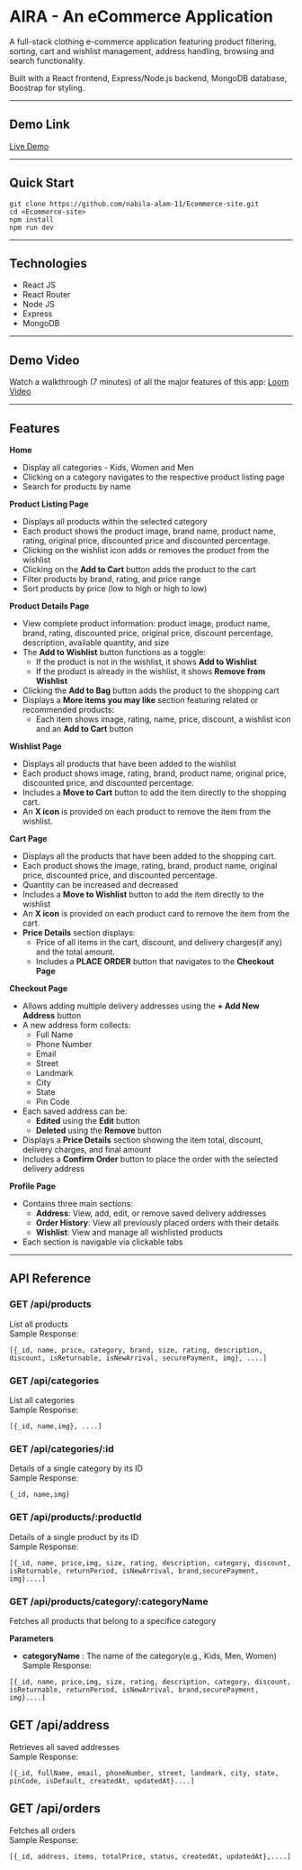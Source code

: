 # AIRA - An eCommerce Application

A full-stack clothing e-commerce application featuring product filtering, sorting, cart and wishlist management, address handling, browsing and search functionality.

Built with a React frontend, Express/Node.js backend, MongoDB database, Boostrap for styling.

---

## Demo Link

[Live Demo](https://ecommerce-site-mocha-gamma.vercel.app/)

---

## Quick Start

```
git clone https://github.com/nabila-alam-11/Ecommerce-site.git
cd <Ecommerce-site>
npm install
npm run dev

```

---

## Technologies

- React JS
- React Router
- Node JS
- Express
- MongoDB

---

## Demo Video

Watch a walkthrough (7 minutes) of all the major features of this app:
[Loom Video]()

---

## Features

**Home**

- Display all categories - Kids, Women and Men
- Clicking on a category navigates to the respective product listing page
- Search for products by name

**Product Listing Page**

- Displays all products within the selected category
- Each product shows the product image, brand name, product name, rating, original price, discounted price and discounted percentage.
- Clicking on the wishlist icon adds or removes the product from the wishlist
- Clicking on the **Add to Cart** button adds the product to the cart
- Filter products by brand, rating, and price range
- Sort products by price (low to high or high to low)

**Product Details Page**

- View complete product information: product image, product name, brand, rating, discounted price, original price, discount percentage, description, available quantity, and size
- The **Add to Wishlist** button functions as a toggle:
  - If the product is not in the wishlist, it shows **Add to Wishlist**
  - If the product is already in the wishlist, it shows **Remove from Wishlist**
- Clicking the **Add to Bag** button adds the product to the shopping cart
- Displays a **More items you may like** section featuring related or recommended products:
  - Each item shows image, rating, name, price, discount, a wishlist icon and an **Add to Cart** button

**Wishlist Page**

- Displays all products that have been added to the wishlist
- Each product shows image, rating, brand, product name, original price, discounted price, and discounted percentage.
- Includes a **Move to Cart** button to add the item directly to the shopping cart.
- An **X icon** is provided on each product to remove the item from the wishlist.

**Cart Page**

- Displays all the products that have been added to the shopping cart.
- Each product shows the image, rating, brand, product name, original price, discounted price, and discounted percentage.
- Quantity can be increased and decreased
- Includes a **Move to Wishlist** button to add the item directly to the wishlist
- An **X icon** is provided on each product card to remove the item from the cart.
- **Price Details** section displays:
  - Price of all items in the cart, discount, and delivery charges(if any) and the total amount.
  - Includes a **PLACE ORDER** button that navigates to the **Checkout Page**

**Checkout Page**

- Allows adding multiple delivery addresses using the **+ Add New Address** button
- A new address form collects:
  - Full Name
  - Phone Number
  - Email
  - Street
  - Landmark
  - City
  - State
  - Pin Code
- Each saved address can be:
  - **Edited** using the **Edit** button
  - **Deleted** using the **Remove** button
- Displays a **Price Details** section showing the item total, discount, delivery charges, and final amount
- Includes a **Confirm Order** button to place the order with the selected delivery address

**Profile Page**

- Contains three main sections:
  - **Address**: View, add, edit, or remove saved delivery addresses
  - **Order History**: View all previously placed orders with their details
  - **Wishlist**: View and manage all wishlisted products
- Each section is navigable via clickable tabs

---

## API Reference

### **GET /api/products**<br>

List all products<br>
Sample Response:<br>

```
[{_id, name, price, category, brand, size, rating, description, discount, isReturnable, isNewArrival, securePayment, img}, ....]
```

### **GET /api/categories**<br>

List all categories<br>
Sample Response:<br>

```
[{_id, name,img}, ....]
```

### **GET /api/categories/:id**<br>

Details of a single category by its ID<br>
Sample Response:<br>

```
{_id, name,img}
```

### **GET /api/products/:productId**<br>

Details of a single product by its ID<br>
Sample Response:<br>

```
[{_id, name, price,img, size, rating, description, category, discount, isReturnable, returnPeriod, isNewArrival, brand,securePayment, img}....]
```

### **GET /api/products/category/:categoryName**<br>

Fetches all products that belong to a specifice category<br>

**Parameters**

- **categoryName** : The name of the category(e.g., Kids, Men, Women)
  Sample Response:<br>

```
[{_id, name, price,img, size, rating, description, category, discount, isReturnable, returnPeriod, isNewArrival, brand,securePayment, img}....]
```

## **GET /api/address**<br>

Retrieves all saved addresses<br>
Sample Response:<br>

```
[{_id, fullName, email, phoneNumber, street, landmark, city, state, pinCode, isDefault, createdAt, updatedAt}....]
```

## **GET /api/orders**<br>

Fetches all orders<br>
Sample Response:<br>

```
[{_id, address, items, totalPrice, status, createdAt, updatedAt},....]
```
